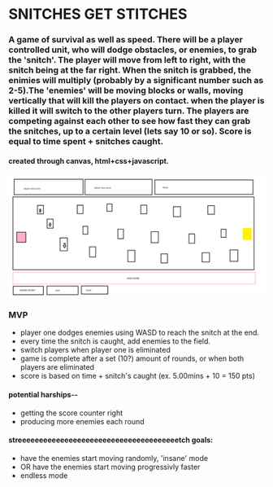 # SNITCHES GET STITCHES

### A game of survival as well as speed. There will be a player controlled unit, who will dodge obstacles, or enemies, to grab the 'snitch'. The player will move from left to right, with the snitch being at the far right. When the snitch is grabbed, the enimies will multiply (probably by a significant number such as 2-5).The 'enemies' will be moving blocks or walls, moving vertically that will kill the players on contact. when the player is killed it will switch to the other players turn. The players are competing against each other to see how fast they can grab the snitches, up to a certain level (lets say 10 or so). Score is equal to time spent + snitches caught. 

 #### created through canvas, html+css+javascript. 

![wireframe](./images/wireframe.PNG)


 ### MVP
 *  player one dodges enemies using WASD to reach the snitch at the end. 
 *   every time the snitch is caught, add enemies to the field. 
 *   switch players when player one is eliminated
 *   game is complete after a set (10?) amount of rounds, or when both players are eliminated
 *   score is based on time + snitch's caught (ex. 5.00mins + 10 = 150 pts)


#### potential harships-- 
* getting the score counter right
* producing more enemies each round

#### streeeeeeeeeeeeeeeeeeeeeeeeeeeeeeeeeeeeeetch goals:
* have the enemies start moving randomly, 'insane' mode
* OR have the enemies start moving progressivly faster
* endless mode